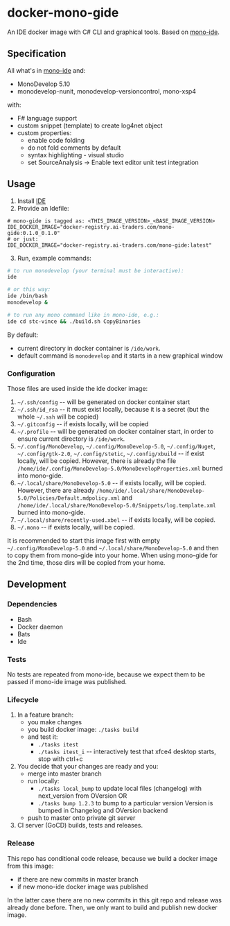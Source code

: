 # docker-mono-gide

An IDE docker image with C# CLI and graphical tools. Based on [mono-ide](http://gogs.ai-traders.com/stcdev/docker-mono-ide).

## Specification
All what's in [mono-ide](http://gogs.ai-traders.com/stcdev/docker-mono-ide) and:
 * MonoDevelop 5.10
 * monodevelop-nunit, monodevelop-versioncontrol, mono-xsp4

with:
 * F# language support
 * custom snippet (template) to create log4net object
 * custom properties:
   * enable code folding
   * do not fold comments by default
   * syntax highlighting - visual studio
   * set SourceAnalysis -> Enable text editor unit test integration

## Usage
1. Install [IDE](https://github.com/ai-traders/ide)
2. Provide an Idefile:
```
# mono-gide is tagged as: <THIS_IMAGE_VERSION>_<BASE_IMAGE_VERSION>
IDE_DOCKER_IMAGE="docker-registry.ai-traders.com/mono-gide:0.1.0_0.1.0"
# or just:
IDE_DOCKER_IMAGE="docker-registry.ai-traders.com/mono-gide:latest"
```
3. Run, example commands:
```bash
# to run monodevelop (your terminal must be interactive):
ide

# or this way:
ide /bin/bash
monodevelop &

# to run any mono command like in mono-ide, e.g.:
ide cd stc-vince && ./build.sh CopyBinaries
```

By default:
 * current directory in docker container is `/ide/work`.
 * default command is `monodevelop` and it starts in a new graphical window

### Configuration
Those files are used inside the ide docker image:

1. `~/.ssh/config` -- will be generated on docker container start
2. `~/.ssh/id_rsa` -- it must exist locally, because it is a secret
 (but the whole `~/.ssh` will be copied)
2. `~/.gitconfig` -- if exists locally, will be copied
3. `~/.profile` -- will be generated on docker container start, in
   order to ensure current directory is `/ide/work`.
4. `~/.config/MonoDevelop`, `~/.config/MonoDevelop-5.0`, `~/.config/Nuget`,
`~/.config/gtk-2.0`, `~/.config/stetic`, `~/.config/xbuild` -- if exist locally,
 will be copied. However, there is
 already the file `/home/ide/.config/MonoDevelop-5.0/MonoDevelopProperties.xml`
 burned into mono-gide.
5. `~/.local/share/MonoDevelop-5.0` -- if exists locally, will be copied. However, there are
already `/home/ide/.local/share/MonoDevelop-5.0/Policies/Default.mdpolicy.xml`
and `/home/ide/.local/share/MonoDevelop-5.0/Snippets/log.template.xml` burned into mono-gide.
5. `~/.local/share/recently-used.xbel` -- if exists locally, will be copied.
6. `~/.mono` -- if exists locally, will be copied.

It is recommended to start this image first with empty `~/.config/MonoDevelop-5.0`
 and `~/.local/share/MonoDevelop-5.0` and then to copy them from mono-gide into
 your home. When using mono-gide for the 2nd time, those dirs will be copied from
 your home.


## Development
### Dependencies
* Bash
* Docker daemon
* Bats
* Ide

### Tests
No tests are repeated from mono-ide, because we expect them to be passed if
mono-ide image was published.

### Lifecycle
1. In a feature branch:
    * you make changes
    * you build docker image: `./tasks build`
    * and test it:
      * `./tasks itest`
      * `./tasks itest_i` -- interactively test that xfce4 desktop starts,
      stop with ctrl+c
1. You decide that your changes are ready and you:
    * merge into master branch
    * run locally:
      * `./tasks local_bump` to update local files (changelog) with next_version
      from OVersion OR
      * `./tasks bump 1.2.3` to bump to a particular version
        Version is bumped in Changelog and OVersion backend
    * push to master onto private git server
1. CI server (GoCD) builds, tests and releases.

### Release
This repo has conditional code release, because we build a docker image from this image:
 * if there are new commits in master branch
 * if new mono-ide docker image was published

In the latter case there are no new commits in this git repo and release was
already done before. Then, we only want to build and publish new docker image.
